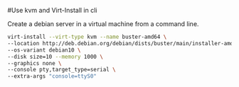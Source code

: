 #Use kvm and Virt-Install in cli

Create a debian server in a virtual machine from a command line.

```bash
virt-install --virt-type kvm --name buster-amd64 \
--location http://deb.debian.org/debian/dists/buster/main/installer-amd64/ \
--os-variant debian10 \
--disk size=10 --memory 1000 \
--graphics none \
--console pty,target_type=serial \
--extra-args "console=ttyS0"
```
